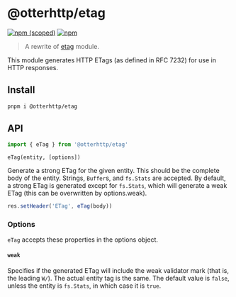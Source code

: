 # @otterhttp/etag

[![npm (scoped)](https://img.shields.io/npm/v/@otterhttp/etag?style=flat-square)](https://npmjs.com/package/@otterhttp/etag) 
[![npm](https://img.shields.io/npm/dt/@otterhttp/etag?style=flat-square)](https://npmjs.com/package/@otterhttp/etag)

> A rewrite of [etag](https://www.npmjs.com/package/etag) module.

This module generates HTTP ETags (as defined in RFC 7232) for use in HTTP responses.

## Install

```sh
pnpm i @otterhttp/etag
```

## API

```ts
import { eTag } from '@otterhttp/etag'
```

`eTag(entity, [options])`

Generate a strong ETag for the given entity. This should be the complete body of the entity. Strings, `Buffer`s, and `fs.Stats` are accepted. By default, a strong ETag is generated except for `fs.Stats`, which will generate a weak ETag (this can be overwritten by options.weak).

```ts
res.setHeader('ETag', eTag(body))
```

### Options

`eTag` accepts these properties in the options object.

#### `weak`

Specifies if the generated ETag will include the weak validator mark (that is, the leading `W/`). The actual entity tag is the same. The default value is `false`, unless the entity is `fs.Stats`, in which case it is `true`.
